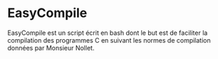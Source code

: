 # EasyCompile
EasyCompile est un script écrit en bash dont le but est de faciliter la compilation des programmes C en suivant les normes de compilation données par Monsieur Nollet.
